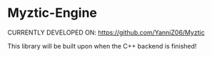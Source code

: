 # Myztic-Engine
CURRENTLY DEVELOPED ON: https://github.com/YanniZ06/Myztic

This library will be built upon when the C++ backend is finished!
